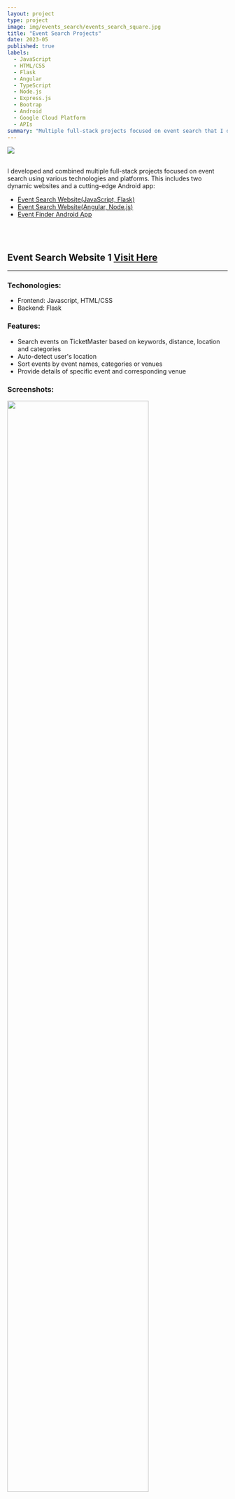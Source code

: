 ```yaml
---
layout: project
type: project
image: img/events_search/events_search_square.jpg
title: "Event Search Projects"
date: 2023-05
published: true
labels:
  - JavaScript
  - HTML/CSS
  - Flask
  - Angular
  - TypeScript
  - Node.js
  - Express.js
  - Bootrap
  - Android
  - Google Cloud Platform
  - APIs
summary: "Multiple full-stack projects focused on event search that I developed for CSCI-570 Web Technologies."
---
```


<img class="img-fluid rounded d-block mx-auto" src="../img/events_search/events-search-index.png">
<br/>
<br/>

I developed and combined multiple full-stack projects focused on event search using various technologies and platforms. This includes two dynamic websites and a cutting-edge Android app: 
- [Event Search Website(JavaScript, Flask)](#event-search-website-1)
- [Event Search Website(Angular, Node.js)](#event-search-website-2)
- [Event Finder Android App](#event-finder-android-app)

<br/>
<br/>

## Event Search Website 1 [Visit Here](https://csci526-homework6.wl.r.appspot.com/)

<hr>

### Techonologies: 
- Frontend: Javascript, HTML/CSS
- Backend: Flask

### Features: 
- Search events on TicketMaster based on keywords, distance, location and categories
- Auto-detect user's location
- Sort events by event names, categories or venues
- Provide details of specific event and corresponding venue

### Screenshots:
<div class="d-flex justify-content-center align-items-center flex-column">
  <img width="80%" class="img-fluid rounded mb-2" src="../img/events_search/web-1-1.png">
  <img width="80%" class="img-fluid rounded mb-2" src="../img/events_search/web-1-2.png">
  <img width="80%" class="img-fluid rounded mb-2" src="../img/events_search/web-1-3.png">
</div>

<br/>
<br/>

## Event Search Website 2 [Visit Here](https://event-search-ywj.wl.r.appspot.com)

<hr>

### Techonologies: 
- Frontend: Angular, Typescript, Bootstrap
- Backend: Node.js, Express

### Features Added: 
- Auto-complete keywords input by users
- Provide more details of specific event and corresponding venue, such as venue location on Google Map
- Provide artists' Spotify profile of music-related events
- Mark favorite events in website Cookies

### Screenshots:
<div class="d-flex justify-content-center align-items-center flex-column">
  <img width="80%" class="img-fluid rounded mb-2" src="../img/events_search/web-2-1.png">
  <img width="80%" class="img-fluid rounded mb-2" src="../img/events_search/web-2-2.png">
  <img width="80%" class="img-fluid rounded mb-2" src="../img/events_search/web-2-3.png">
  <img width="80%" class="img-fluid rounded mb-2" src="../img/events_search/web-2-4.png">
</div>

<br/>
<br/>

## Event Finder Android App

<hr>

I developed an Android app on Android Studio with all the features mentioned above. Reused the Node.js backend I constructed for [Event Search Website 2](#event-search-website-2) to fetch data from APIs.

### Screenshots:
<img width="80%" class="img-fluid rounded d-block mx-auto" src="../img/events_search/app.jpg">

<br/>
<br/>
<hr>

Source: <a href="https://gitfront.io/r/user-4509220/iD4QEsaTmcKq/wanjingy.github.io/"><i class="large github icon "></i>Github</a>
